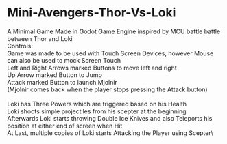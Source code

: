 # Mini-Avengers-Thor-Vs-Loki
A Minimal Game Made in Godot Game Engine inspired by MCU battle battle between Thor and Loki \
Controls:\
Game was made to be used with Touch Screen Devices, however Mouse can also be used to mock Screen Touch\
Left and Right Arrows marked Buttons to move left and right \
Up Arrow marked Button to Jump\
Attack marked Button to launch Mjolnir\
(Mjolnir comes back when the player stops pressing the Attack button)\
\
Loki has Three Powers which are triggered based on his Health\
Loki shoots simple projectiles from his scepter at the beginning\
Afterwards Loki starts throwing Double Ice Knives and also Teleports his position at either end of screen when Hit \
At Last, multiple copies of Loki starts Attacking the Player using Scepter\
